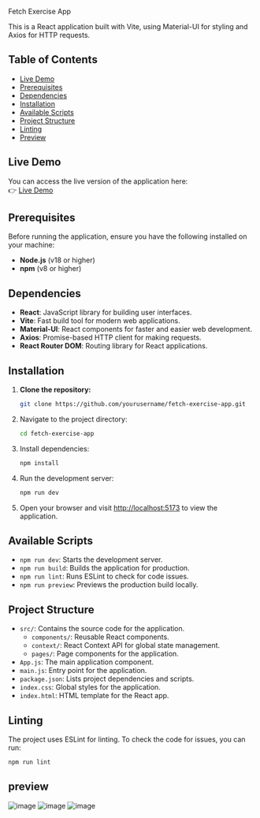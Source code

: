 

Fetch Exercise App

This is a React application built with Vite, using Material-UI for styling and Axios for HTTP requests.

## Table of Contents

- [Live Demo](#live-demo)
- [Prerequisites](#prerequisites)
- [Dependencies](#dependencies)
- [Installation](#installation)
- [Available Scripts](#available-scripts)
- [Project Structure](#project-structure)
- [Linting](#linting)
- [Preview](#preview)

## Live Demo

You can access the live version of the application here:  
👉 [Live Demo](https://fetch-exercise-app.vercel.app)

## Prerequisites

Before running the application, ensure you have the following installed on your machine:

- **Node.js** (v18 or higher)
- **npm** (v8 or higher)

## Dependencies

- **React**: JavaScript library for building user interfaces.
- **Vite**: Fast build tool for modern web applications.
- **Material-UI**: React components for faster and easier web development.
- **Axios**: Promise-based HTTP client for making requests.
- **React Router DOM**: Routing library for React applications.

## Installation

1. **Clone the repository:**
   ```bash
   git clone https://github.com/yourusername/fetch-exercise-app.git
   ```

2. Navigate to the project directory:
   ```bash
   cd fetch-exercise-app
   ```

3. Install dependencies:
   ```bash
   npm install
   ```

4. Run the development server:
   ```bash
   npm run dev
   ```

5. Open your browser and visit [http://localhost:5173](http://localhost:5173) to view the application.

## Available Scripts

- `npm run dev`: Starts the development server.
- `npm run build`: Builds the application for production.
- `npm run lint`: Runs ESLint to check for code issues.
- `npm run preview`: Previews the production build locally.

## Project Structure

- `src/`: Contains the source code for the application.
  - `components/`: Reusable React components.
  - `context/`: React Context API for global state management.
  - `pages/`: Page components for the application.
- `App.js`: The main application component.
- `main.js`: Entry point for the application.
- `package.json`: Lists project dependencies and scripts.
- `index.css`: Global styles for the application.
- `index.html`: HTML template for the React app.

## Linting

The project uses ESLint for linting. To check the code for issues, you can run:

```bash
npm run lint
```
## preview
![image](https://github.com/user-attachments/assets/fbe17af8-cd51-46a0-99e2-6db03c2df34e)
![image](https://github.com/user-attachments/assets/2156dfa9-b08e-4ea1-9a01-d88f09900d78)
![image](https://github.com/user-attachments/assets/6a362a27-93e8-4b8e-b854-0d3197839ea2)


